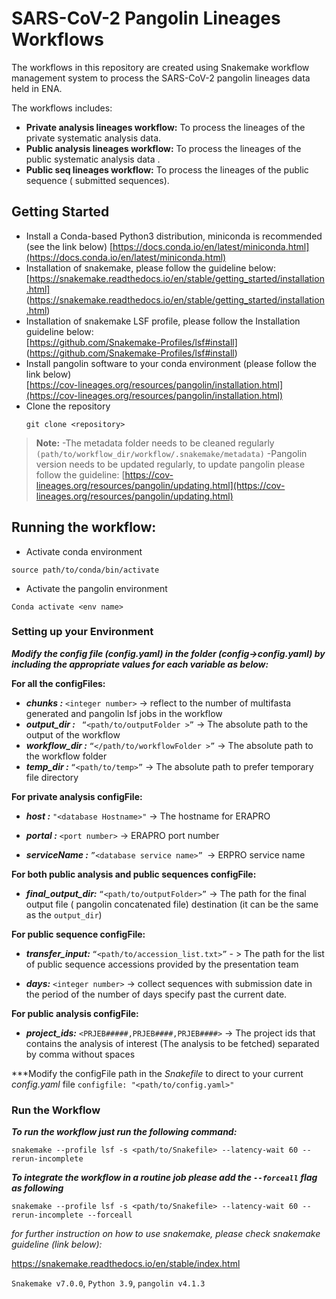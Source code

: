 ﻿# SARS-CoV-2 Pangolin Lineages Workflows

The workflows in this repository are created using Snakemake workflow management system to process the SARS-CoV-2 pangolin lineages data held in ENA. 

The workflows includes:
 - **Private analysis lineages workflow:** To process the lineages of the private systematic analysis data.
 - **Public analysis lineages workflow:** To process the lineages of the public systematic analysis data .
 - **Public seq lineages workflow:** To process the lineages of the public sequence ( submitted sequences).

## Getting Started

 - Install a Conda-based Python3 distribution, miniconda is recommended (see the link below)
   [https://docs.conda.io/en/latest/miniconda.html](https://docs.conda.io/en/latest/miniconda.html)
 - Installation of snakemake, please follow the guideline below:      
   [https://snakemake.readthedocs.io/en/stable/getting_started/installation.html]
   (https://snakemake.readthedocs.io/en/stable/getting_started/installation.html)
  - Installation of snakemake LSF profile, please follow the Installation guideline below:      
   [https://github.com/Snakemake-Profiles/lsf#install]
   (https://github.com/Snakemake-Profiles/lsf#install)
 - Install pangolin software to your conda environment (please follow the link below)   
   [https://cov-lineages.org/resources/pangolin/installation.html](https://cov-lineages.org/resources/pangolin/installation.html)
 - Clone the repository  
   ```
   git clone <repository>
   ```

>**Note:**
 -The metadata folder needs to be cleaned regularly ```(path/to/workflow_dir/workflow/.snakemake/metadata)```
 -Pangolin version needs to be updated regularly, to update pangolin please follow the guideline:
   [https://cov-lineages.org/resources/pangolin/updating.html](https://cov-lineages.org/resources/pangolin/updating.html) 
   

## Running the workflow:

 - Activate conda environment

```
source path/to/conda/bin/activate
```

 - Activate the pangolin environment

```
Conda activate <env name>
```
### Setting up your Environment

***Modify the config file (config.yaml) in the folder (config->config.yaml) by including the appropriate values for each variable as below:***

**For all the configFiles:**

 - ***chunks :*** ```<integer number>``` -> reflect to the number of multifasta generated and pangolin lsf jobs in the workflow
 - ***output_dir :***  ``` “<path/to/outputFolder >”``` -> The absolute path to the output of the workflow
 - ***workflow_dir :*** ```“</path/to/workflowFolder >”``` -> The absolute path to the workflow folder
 - ***temp_dir :*** ```“<path/to/temp>”``` -> The absolute path to prefer temporary file directory

**For private analysis configFile:**

 - ***host :*** ```"<database Hostname>"``` -> The hostname for ERAPRO

 - ***portal :*** ```<port number>``` -> ERAPRO port number

 - ***serviceName :*** ```”<database service name>” ```-> ERPRO service name

**For both public analysis and public sequences configFile:**

 - ***final_output_dir:*** ```“<path/to/outputFolder>”``` -> The path for the final output file ( pangolin concatenated file) destination (it can be the same as the ```output_dir```)

**For public sequence configFile:**

 - ***transfer_input:*** ```“<path/to/accession_list.txt>”``` - > The path for the list of public sequence accessions provided by the presentation team

 - ***days:*** ```<integer number>``` -> collect sequences with submission date in the period of the number of days specify past the current date.

**For public analysis configFile:**
  - ***project_ids:*** ```<PRJEB#####,PRJEB####,PRJEB####>``` -> The project ids that contains the analysis of interest (The analysis to be fetched) separated by comma without spaces 


***Modify the configFile path in the *Snakefile* to direct to your current *config.yaml* file
   ``` configfile: "<path/to/config.yaml>" ```

### Run the Workflow
***To run the workflow just run the following command:***

```snakemake --profile lsf -s <path/to/Snakefile> --latency-wait 60 --rerun-incomplete```

***To integrate the workflow in a routine job please add the ```--forceall``` flag as following***

```snakemake --profile lsf -s <path/to/Snakefile> --latency-wait 60 --rerun-incomplete --forceall```

*for further instruction on how to use snakemake, please check snakemake guideline (link below):*

https://snakemake.readthedocs.io/en/stable/index.html

```Snakemake v7.0.0```, ```Python 3.9```,  ```pangolin v4.1.3```

